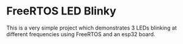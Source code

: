 # FreeRTOS LED Blinky

This is a very simple project which demonstrates 3 LEDs blinking at different frequencies using FreeRTOS and an esp32 board.
